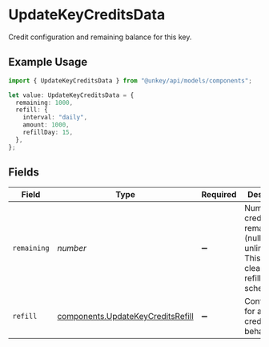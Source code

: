 # UpdateKeyCreditsData

Credit configuration and remaining balance for this key.

## Example Usage

```typescript
import { UpdateKeyCreditsData } from "@unkey/api/models/components";

let value: UpdateKeyCreditsData = {
  remaining: 1000,
  refill: {
    interval: "daily",
    amount: 1000,
    refillDay: 15,
  },
};
```

## Fields

| Field                                                                                      | Type                                                                                       | Required                                                                                   | Description                                                                                | Example                                                                                    |
| ------------------------------------------------------------------------------------------ | ------------------------------------------------------------------------------------------ | ------------------------------------------------------------------------------------------ | ------------------------------------------------------------------------------------------ | ------------------------------------------------------------------------------------------ |
| `remaining`                                                                                | *number*                                                                                   | :heavy_minus_sign:                                                                         | Number of credits remaining (null for unlimited). This also clears the refilling schedule. | 1000                                                                                       |
| `refill`                                                                                   | [components.UpdateKeyCreditsRefill](../../models/components/updatekeycreditsrefill.md)     | :heavy_minus_sign:                                                                         | Configuration for automatic credit refill behavior.                                        |                                                                                            |